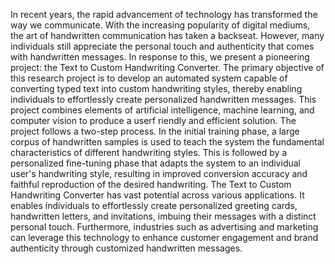 In recent years, the rapid advancement of technology has transformed the way we communicate. With the increasing popularity of digital mediums, the art of handwritten communication has taken a backseat. However, many individuals still appreciate the personal touch and authenticity that comes with handwritten messages. In response to this, we present a pioneering project: the Text to Custom Handwriting Converter. The primary objective of this research project is to develop an automated system capable of converting typed text into custom handwriting styles, thereby enabling individuals to effortlessly create personalized handwritten messages. This project combines elements of artificial intelligence, machine learning, and computer vision to produce a userf riendly and efficient solution. The project follows a two-step process. In the initial training phase, a large corpus of handwritten samples is used to teach the system the fundamental characteristics of different handwriting styles. This is followed by a personalized fine-tuning phase that adapts the system to an individual user's handwriting style, resulting in improved conversion accuracy and faithful reproduction of the desired handwriting. The Text to Custom Handwriting Converter has vast potential across various applications. It enables individuals to effortlessly create personalized greeting cards, handwritten letters, and invitations, imbuing their messages with a distinct personal touch. Furthermore, industries such as advertising and marketing can leverage this technology to enhance customer engagement and brand authenticity through customized handwritten messages.
